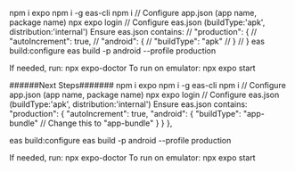 npm i expo
npm i -g eas-cli
npm i
// Configure app.json (app name, package name)
npx expo login
// Configure eas.json (buildType:'apk', distribution:'internal')
Ensure eas.json contains:
// "production": {
//      "autoIncrement": true,
//     "android": {
//        "buildType": "apk"
//      }
//    } 
eas build:configure
eas build -p android --profile production

If needed, run: npx expo-doctor
To run on emulator: npx expo start

######Next Steps#######
npm i expo
npm i -g eas-cli
npm i
// Configure app.json (app name, package name)
npx expo login
// Configure eas.json (buildType:'apk', distribution:'internal')
Ensure eas.json contains:
"production": {
      "autoIncrement": true,
      "android": {
        "buildType": "app-bundle"  // Change this to "app-bundle"
      }
    }
  },

eas build:configure
eas build -p android --profile production

If needed, run: npx expo-doctor
To run on emulator: npx expo start